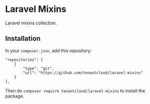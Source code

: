# Laravel Mixins

Laravel mixins collection.

## Installation

In your `composer.json`, add this repository:
```
"repositories": [
    {
        "type": "git",
        "url": "https://github.com/tenantcloud/laravel-mixins"
    }
],
```
Then do `composer require tenantcloud/laravel-mixins` to install the package.
